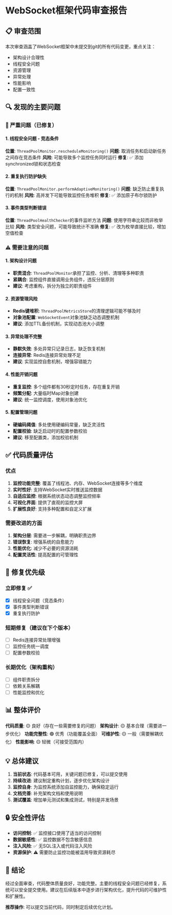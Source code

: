 # WebSocket框架代码审查报告

## 📋 审查范围
本次审查涵盖了WebSocket框架中未提交到git的所有代码变更，重点关注：
- 架构设计合理性
- 线程安全问题
- 资源管理
- 异常处理
- 性能影响
- 配置一致性

## 🔍 发现的主要问题

### 🚨 严重问题（已修复）

#### 1. 线程安全问题 - 竞态条件
**位置**: `ThreadPoolMonitor.rescheduleMonitoring()`
**问题**: 取消任务和启动新任务之间存在竞态条件
**风险**: 可能导致多个监控任务同时运行
**修复**: ✅ 添加synchronized锁和状态检查

#### 2. 重复执行防护缺失
**位置**: `ThreadPoolMonitor.performAdaptiveMonitoring()`
**问题**: 缺乏防止重复执行的机制
**风险**: 高并发下可能导致监控任务堆积
**修复**: ✅ 添加原子布尔锁防护

#### 3. 事件类型判断错误
**位置**: `ThreadPoolHealthChecker`的事件监听方法
**问题**: 使用字符串比较而非枚举比较
**风险**: 类型安全问题，可能导致统计不准确
**修复**: ✅ 改为枚举直接比较，增加空值检查

### ⚠️ 需要注意的问题

#### 1. 架构设计问题
- **职责混合**: `ThreadPoolMonitor`承担了监控、分析、清理等多种职责
- **紧耦合**: 监控组件直接调用业务组件，违反分层原则
- **建议**: 考虑重构，拆分为独立的职责组件

#### 2. 资源管理风险
- **Redis键堆积**: `ThreadPoolMetricsStore`的清理逻辑可能不够及时
- **对象池配置**: `WebSocketEvent`对象池缺乏动态调整机制
- **建议**: 添加TTL备份机制，实现动态池大小调整

#### 3. 异常处理不完整
- **静默失效**: 多处异常只记录日志，缺乏恢复机制
- **连接异常**: Redis连接异常处理不足
- **建议**: 实现监控自愈机制，增强容错能力

#### 4. 性能开销问题
- **重复监控**: 多个组件都有30秒定时任务，存在重复开销
- **频繁分配**: 大量临时Map对象创建
- **建议**: 统一监控调度，使用对象池优化

#### 5. 配置管理问题
- **硬编码阈值**: 多处使用硬编码常量，缺乏灵活性
- **配置校验**: 缺乏启动时的配置参数校验
- **建议**: 移至配置类，添加校验机制

## ✅ 代码质量评估

### 优点
1. **监控功能完整**: 覆盖了线程池、内存、WebSocket连接等多个维度
2. **实时性好**: 支持WebSocket实时推送监控数据
3. **自适应监控**: 根据系统状态动态调整监控频率
4. **可视化界面**: 提供了直观的监控大屏
5. **扩展性良好**: 支持多种配置和自定义扩展

### 需要改进的方面
1. **架构分层**: 需要进一步解耦，明确职责边界
2. **错误恢复**: 增强系统的自愈能力
3. **性能优化**: 减少不必要的资源消耗
4. **配置灵活性**: 提高配置的可管理性

## 🎯 修复优先级

### 立即修复 ✅
- [x] 线程安全问题（竞态条件）
- [x] 事件类型判断错误
- [x] 重复执行防护

### 短期修复（建议在下个版本）
- [ ] Redis连接异常处理增强
- [ ] 监控任务统一调度
- [ ] 配置参数校验

### 长期优化（架构重构）
- [ ] 组件职责拆分
- [ ] 依赖关系解耦
- [ ] 性能监控和优化

## 📊 整体评价

**代码质量**: 🟡 良好（存在一些需要修复的问题）
**架构设计**: 🟡 基本合理（需要进一步优化）
**功能完整性**: 🟢 优秀（功能覆盖全面）
**可维护性**: 🟡 一般（需要解耦优化）
**性能影响**: 🟡 轻微（可接受范围内）

## 💡 总体建议

1. **当前状态**: 代码基本可用，关键问题已修复，可以提交使用
2. **持续改进**: 建议制定重构计划，逐步优化架构设计
3. **监控自身**: 为监控系统添加自监控能力，确保稳定运行
4. **文档完善**: 补充架构文档和使用说明
5. **测试覆盖**: 增加单元测试和集成测试，特别是并发场景

## 🔒 安全性评估

- **访问控制**: ✅ 监控接口使用了适当的访问控制
- **数据敏感性**: ✅ 监控数据不包含敏感信息
- **注入风险**: ✅ 无SQL注入或代码注入风险
- **资源保护**: ⚠️ 需要防止监控功能被滥用导致资源耗尽

## 📝 结论

经过全面审查，代码整体质量良好，功能完整。主要的线程安全问题已经修复，系统可以安全提交使用。建议在后续版本中逐步进行架构优化，提升代码的可维护性和扩展性。

**推荐操作**: 可以提交当前代码，同时制定后续优化计划。